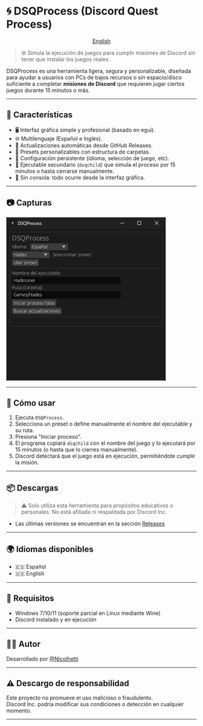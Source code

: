 # 🌀 DSQProcess (Discord Quest Process)

<p align="center">
  <a href="/README.md">English</a>
</p>

> ⚙️ Simula la ejecución de juegos para cumplir misiones de Discord sin tener que instalar los juegos reales.

DSQProcess es una herramienta ligera, segura y personalizable, diseñada para ayudar a usuarios con PCs de bajos recursos o sin espacio/disco suficiente a completar **misiones de Discord** que requieren jugar ciertos juegos durante 15 minutos o más.

---

## 🌟 Características

- 🖥️ Interfaz gráfica simple y profesional (basado en egui).
- 🌐 Multilenguaje (Español e Inglés).
- 🔄 Actualizaciones automáticas desde GitHub Releases.
- 📁 Presets personalizables con estructura de carpetas.
- 💾 Configuración persistente (idioma, selección de juego, etc).
- 🧱 Ejecutable secundario (`dsqchild`) que simula el proceso por 15 minutos o hasta cerrarse manualmente.
- 🚫 Sin consola: todo ocurre desde la interfaz gráfica.

---

## 📷 Capturas

![Image](assets/image2.png)

---

## 🚀 Cómo usar

1. Ejecuta `DSQProcess`.
2. Selecciona un preset o define manualmente el nombre del ejecutable y su ruta.
3. Presiona "Iniciar proceso".
4. El programa copiará `dsqchild` con el nombre del juego y lo ejecutará por 15 minutos (o hasta que lo cierres manualmente).
5. Discord detectará que el juego está en ejecución, permitiéndote cumplir la misión.

---

## 📦 Descargas

> ⚠️ Solo utiliza esta herramienta para propósitos educativos o personales. No está afiliada ni respaldada por Discord Inc.

- Las últimas versiones se encuentran en la sección [Releases](https://github.com/Nicolhetti/DSQProcess/releases)

---

## 🌍 Idiomas disponibles

- 🇪🇸 Español
- 🇺🇸 English

---

## 🔧 Requisitos

- Windows 7/10/11 (soporte parcial en Linux mediante Wine)
- Discord instalado y en ejecución

---

## 👨‍💻 Autor

Desarrollado por [@Nicolhetti](https://github.com/Nicolhetti) <!-- Y un poquito de Copilot, lo siento Pro Devs 💔 -->

---

## ⚠️ Descargo de responsabilidad

Este proyecto no promueve el uso malicioso o fraudulento.  
Discord Inc. podría modificar sus condiciones o detección en cualquier momento.

---
